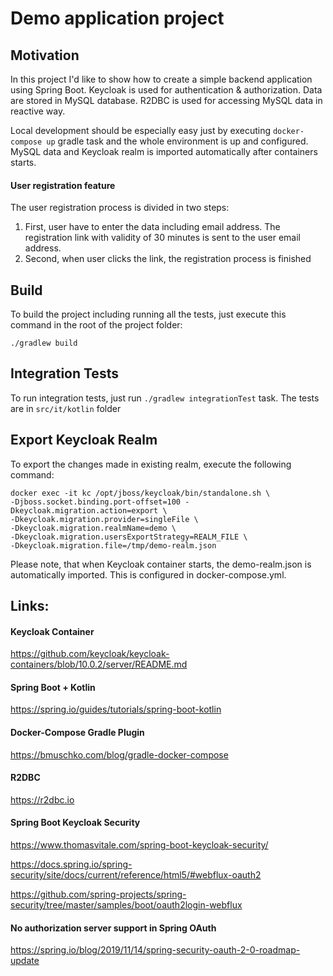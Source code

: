 # Demo application project

## Motivation

In this project I'd like to show how to create a simple backend application using Spring Boot. Keycloak is used for authentication & authorization.
Data are stored in MySQL database. R2DBC is used for accessing MySQL data in reactive way.

Local development should be especially easy just by executing `docker-compose up` gradle task and the whole environment is up and configured.
MySQL data and Keycloak realm is imported automatically after containers starts.

#### User registration feature

The user registration process is divided in two steps:
1. First, user have to enter the data including email address. The registration link with validity of 30 minutes is sent to the user email address.
2. Second, when user clicks the link, the registration process is finished

## Build

To build the project including running all the tests, just execute this command in the root of the project folder:

`./gradlew build`

## Integration Tests

To run integration tests, just run `./gradlew integrationTest` task. The tests are in `src/it/kotlin` folder

## Export Keycloak Realm

To export the changes made in existing realm, execute the following command:

```
docker exec -it kc /opt/jboss/keycloak/bin/standalone.sh \
-Djboss.socket.binding.port-offset=100 -Dkeycloak.migration.action=export \
-Dkeycloak.migration.provider=singleFile \
-Dkeycloak.migration.realmName=demo \
-Dkeycloak.migration.usersExportStrategy=REALM_FILE \
-Dkeycloak.migration.file=/tmp/demo-realm.json
```

Please note, that when Keycloak container starts, the demo-realm.json is automatically imported. This is configured in docker-compose.yml.

## Links:

#### Keycloak Container

https://github.com/keycloak/keycloak-containers/blob/10.0.2/server/README.md

#### Spring Boot + Kotlin

https://spring.io/guides/tutorials/spring-boot-kotlin

#### Docker-Compose Gradle Plugin

https://bmuschko.com/blog/gradle-docker-compose

#### R2DBC

https://r2dbc.io

#### Spring Boot Keycloak Security

https://www.thomasvitale.com/spring-boot-keycloak-security/

https://docs.spring.io/spring-security/site/docs/current/reference/html5/#webflux-oauth2

https://github.com/spring-projects/spring-security/tree/master/samples/boot/oauth2login-webflux

#### No authorization server support in Spring OAuth

https://spring.io/blog/2019/11/14/spring-security-oauth-2-0-roadmap-update
